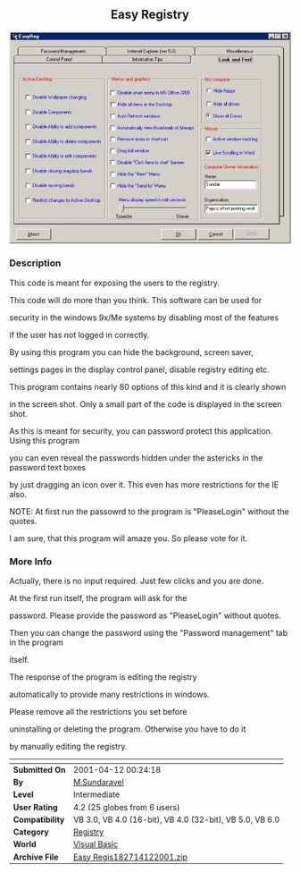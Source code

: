 ﻿<div align="center">

## Easy Registry

<img src="PIC20014121145428466.jpg">
</div>

### Description

This code is meant for exposing the users to the registry.

This code will do more than you think. This software can be used for

security in the windows 9x/Me systems by disabling most of the features

if the user has not logged in correctly.

By using this program you can hide the background, screen saver,

settings pages in the display control panel, disable registry editing etc.

This program contains nearly 80 options of this kind and it is clearly shown

in the screen shot. Only a small part of the code is displayed in the screen shot.

As this is meant for security, you can password protect this application. Using this program

you can even reveal the passwords hidden under the astericks in the password text boxes

by just dragging an icon over it. This even has more restrictions for the IE also.

NOTE: At first run the passowrd to the program is "PleaseLogin" without the quotes.

I am sure, that this program will amaze you. So please vote for it.
 
### More Info
 
Actually, there is no input required. Just few clicks and you are done.

At the first run itself, the program will ask for the

password. Please provide the password as "PleaseLogin" without quotes.

Then you can change the password using the "Password management" tab in the program

itself.

The response of the program is editing the registry

automatically to provide many restrictions in windows.

Please remove all the restrictions you set before

uninstalling or deleting the program. Otherwise you have to do it

by manually editing the registry.


<span>             |<span>
---                |---
**Submitted On**   |2001-04-12 00:24:18
**By**             |[M\.Sundaravel](https://github.com/Planet-Source-Code/PSCIndex/blob/master/ByAuthor/m-sundaravel.md)
**Level**          |Intermediate
**User Rating**    |4.2 (25 globes from 6 users)
**Compatibility**  |VB 3\.0, VB 4\.0 \(16\-bit\), VB 4\.0 \(32\-bit\), VB 5\.0, VB 6\.0
**Category**       |[Registry](https://github.com/Planet-Source-Code/PSCIndex/blob/master/ByCategory/registry__1-36.md)
**World**          |[Visual Basic](https://github.com/Planet-Source-Code/PSCIndex/blob/master/ByWorld/visual-basic.md)
**Archive File**   |[Easy Regis182714122001\.zip](https://github.com/Planet-Source-Code/m-sundaravel-easy-registry__1-22347/archive/master.zip)









